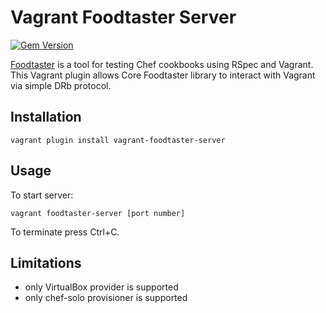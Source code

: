 # Vagrant Foodtaster Server

[![Gem Version](https://badge.fury.io/rb/vagrant-foodtaster-server.png)](http://badge.fury.io/rb/vagrant-foodtaster-server)

[Foodtaster](http://github.com/mlapshin/foodtaster) is a tool for
testing Chef cookbooks using RSpec and Vagrant. This Vagrant plugin
allows Core Foodtaster library to interact with Vagrant via simple DRb
protocol.

## Installation

    vagrant plugin install vagrant-foodtaster-server

## Usage

To start server:

    vagrant foodtaster-server [port number]

To terminate press Ctrl+C.

## Limitations

*   only VirtualBox provider is supported
*   only chef-solo provisioner is supported
